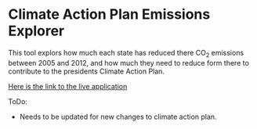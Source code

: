 # Climate Action Plan Emissions Explorer

This tool explors how much each state has reduced there CO<sub>2</sub> emissions between 2005 and 2012, and how much they need to reduce form there to contribute to the presidents Climate Action Plan.

[Here is the link to the live application](http://shiny.poulterlab.montana.edu/GHG/)

ToDo:
* Needs to be updated for new changes to climate action plan.
